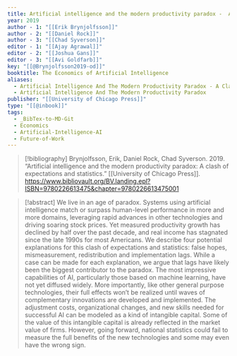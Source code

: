 ```yaml
---
title: Artificial intelligence and the modern productivity paradox -  A clash of expectations and statistics
year: 2019
author - 1: "[[Erik Brynjolfsson]]"
author - 2: "[[Daniel Rock]]"
author - 3: "[[Chad Syverson]]"
editor - 1: "[[Ajay Agrawal]]"
editor - 2: "[[Joshua Gans]]"
editor - 3: "[[Avi Goldfarb]]"
key: "[[@Brynjolfsson2019-od]]"
booktitle: The Economics of Artificial Intelligence
aliases:
  - Artificial Intelligence And The Modern Productivity Paradox - A Clash Of Expectations And Statistics
  - Artificial Intelligence And The Modern Productivity Paradox
publisher: "[[University of Chicago Press]]"
type: "[[@inbook]]"
tags:
  - _BibTex-to-MD-Git
  - Economics
  - Artificial-Intelligence-AI
  - Future-of-Work
---
```


> [!bibliography]
> Brynjolfsson, Erik, Daniel Rock, Chad Syverson. 2019. “Artificial intelligence and the modern productivity paradox: A clash of expectations and statistics.” [[University of Chicago Press]]. https://www.bibliovault.org/BV.landing.epl?ISBN=9780226613475&chapter=9780226613475001

> [!abstract]
> We live in an age of paradox. Systems using artificial intelligence match or surpass human-level performance in more and more domains, leveraging rapid advances in other technologies and driving soaring stock prices. Yet measured productivity growth has declined by half over the past decade, and real income has stagnated since the late 1990s for most Americans. We describe four potential explanations for this clash of expectations and statistics: false hopes, mismeasurement, redistribution and implementation lags. While a case can be made for each explanation, we argue that lags have likely been the biggest contributor to the paradox. The most impressive capabilities of AI, particularly those based on machine learning, have not yet diffused widely. More importantly, like other general purpose technologies, their full effects won’t be realized until waves of complementary innovations are developed and implemented. The adjustment costs, organizational changes, and new skills needed for successful AI can be modeled as a kind of intangible capital. Some of the value of this intangible capital is already reflected in the market value of firms. However, going forward, national statistics could fail to measure the full benefits of the new technologies and some may even have the wrong sign.